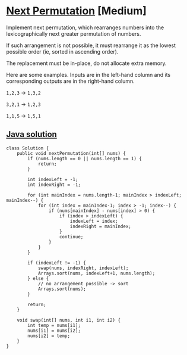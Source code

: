 # [Next Permutation](https://leetcode.com/problems/next-permutation/description/) [Medium]

Implement next permutation, which rearranges numbers into the lexicographically next greater permutation of numbers.

If such arrangement is not possible, it must rearrange it as the lowest possible order (ie, sorted in ascending order).

The replacement must be in-place, do not allocate extra memory.

Here are some examples. Inputs are in the left-hand column and its corresponding outputs are in the right-hand column.

`1,2,3` → `1,3,2`

`3,2,1` → `1,2,3`

`1,1,5` → `1,5,1`

## [Java solution](https://leetcode.com/submissions/detail/141750118/)
```
class Solution {
    public void nextPermutation(int[] nums) {
        if (nums.length == 0 || nums.length == 1) {
            return;
        }
        
        int indexLeft = -1;
        int indexRight = -1;
        
        for (int mainIndex = nums.length-1; mainIndex > indexLeft; mainIndex--) {
            for (int index = mainIndex-1; index > -1; index--) {
                if (nums[mainIndex] - nums[index] > 0) {
                    if (index > indexLeft) {
                        indexLeft = index;
                        indexRight = mainIndex;
                    }
                    continue;
                }    
            }
        }
        
        if (indexLeft != -1) {
            swap(nums, indexRight, indexLeft);
            Arrays.sort(nums, indexLeft+1, nums.length);
        } else {
            // no arrangement possible -> sort
            Arrays.sort(nums);
        }

        return;
    }
    
    void swap(int[] nums, int i1, int i2) {
        int temp = nums[i1];
        nums[i1] = nums[i2];
        nums[i2] = temp;
    }
}
```
